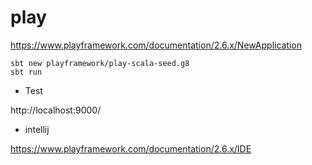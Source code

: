 # play

https://www.playframework.com/documentation/2.6.x/NewApplication

```
sbt new playframework/play-scala-seed.g8
sbt run
```

- Test

http://localhost:9000/

- intellij

https://www.playframework.com/documentation/2.6.x/IDE
